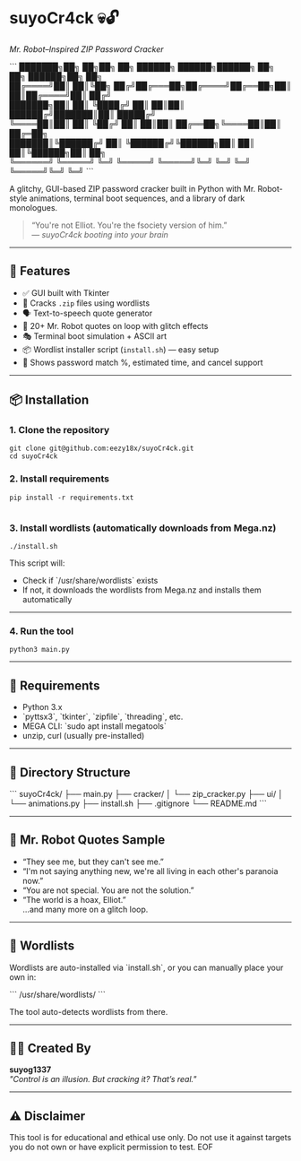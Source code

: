 # suyoCr4ck 💀🔓  
_Mr. Robot–Inspired ZIP Password Cracker_

\`\`\`
███████╗██╗   ██╗██╗   ██╗ ██████╗  ██████╗██████╗ ██╗  ██╗ ██████╗██╗  ██╗    
██╔════╝██║   ██║╚██╗ ██╔╝██╔═══██╗██╔════╝██╔══██╗██║  ██║██╔════╝██║ ██╔╝    
███████╗██║   ██║ ╚████╔╝ ██║   ██║██║     ██████╔╝███████║██║     █████╔╝     
╚════██║██║   ██║  ╚██╔╝  ██║   ██║██║     ██╔══██╗╚════██║██║     ██╔═██╗     
███████║╚██████╔╝   ██║   ╚██████╔╝╚██████╗██║  ██║     ██║╚██████╗██║  ██╗    
╚══════╝ ╚═════╝    ╚═╝    ╚═════╝  ╚═════╝╚═╝  ╚═╝     ╚═╝ ╚═════╝╚═╝  ╚═╝
\`\`\`

A glitchy, GUI-based ZIP password cracker built in Python with Mr. Robot-style animations, terminal boot sequences, and a library of dark monologues.

> “You're not Elliot. You're the fsociety version of him.”  
> — _suyoCr4ck booting into your brain_

---

## 🧠 Features

- ✅ GUI built with Tkinter  
- 🔐 Cracks `.zip` files using wordlists  
- 🗣️ Text-to-speech quote generator  
- 💬 20+ Mr. Robot quotes on loop with glitch effects  
- 🎭 Terminal boot simulation + ASCII art  
- 📦 Wordlist installer script (`install.sh`) — easy setup  
- 🧪 Shows password match %, estimated time, and cancel support

---

## 📦 Installation

### 1. Clone the repository

```
git clone git@github.com:eezy18x/suyoCr4ck.git
cd suyoCr4ck
```



### 2. Install requirements

```
pip install -r requirements.txt


```

### 3. Install wordlists (automatically downloads from Mega.nz)

```
./install.sh
```

This script will:  
- Check if \`/usr/share/wordlists\` exists  
- If not, it downloads the wordlists from Mega.nz and installs them automatically

---

### 4. Run the tool

```
python3 main.py
```

---

## 🧰 Requirements

- Python 3.x  
- \`pyttsx3\`, \`tkinter\`, \`zipfile\`, \`threading\`, etc.  
- MEGA CLI: \`sudo apt install megatools\`  
- unzip, curl (usually pre-installed)

---

## 📁 Directory Structure

\`\`\`
suyoCr4ck/
├── main.py
├── cracker/
│   └── zip_cracker.py
├── ui/
│   └── animations.py
├── install.sh
├── .gitignore
└── README.md
\`\`\`

---

## 💬 Mr. Robot Quotes Sample

- “They see me, but they can't see me.”  
- “I'm not saying anything new, we're all living in each other's paranoia now.”  
- “You are not special. You are not the solution.”  
- “The world is a hoax, Elliot.”  
...and many more on a glitch loop.

---

## 🔐 Wordlists

Wordlists are auto-installed via \`install.sh\`, or you can manually place your own in:

\`\`\`
/usr/share/wordlists/
\`\`\`

The tool auto-detects wordlists from there.

---

## 👨‍💻 Created By

**suyog1337**  
_"Control is an illusion. But cracking it? That’s real."_

---

## ⚠️ Disclaimer

This tool is for educational and ethical use only. Do not use it against targets you do not own or have explicit permission to test.
EOF
